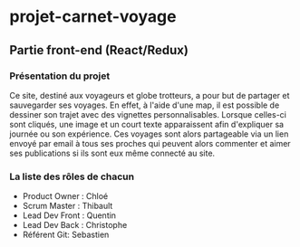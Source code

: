 # projet-carnet-voyage

## Partie front-end (React/Redux)

### Présentation du projet

Ce site, destiné aux voyageurs et globe trotteurs, a pour but de partager et sauvegarder ses voyages. En effet, à l'aide d'une map, il est possible de dessiner son trajet avec des vignettes personnalisables. Lorsque celles-ci sont cliqués, une image et un court texte apparaissent afin d'expliquer sa journée ou son expérience. Ces voyages sont alors partageable via un lien envoyé par email à tous ses proches qui peuvent alors commenter et aimer ses publications si ils sont eux même connecté au site.

### La liste des rôles de chacun

* Product Owner :  Chloé
* Scrum Master : Thibault
* Lead Dev Front : Quentin
* Lead Dev Back :  Christophe
* Référent Git: Sebastien
